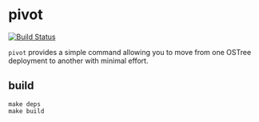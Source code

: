 pivot
=====
[![Build Status](https://travis-ci.org/ashcrow/pivot.svg)](https://travis-ci.org/ashcrow/pivot/)

`pivot` provides a simple command allowing you to move from one OSTree deployment to another with minimal effort.


build
-----
```
make deps
make build
```
